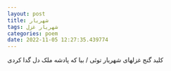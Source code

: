 ```yaml
---
layout: post
title: شهریار
tags: شهریار غزل
categories: poem
date: 2022-11-05 12:27:35.439774
---
```


کلید گنج غزلهای شهریار توئی / بیا که پادشه ملک دل گدا کردی